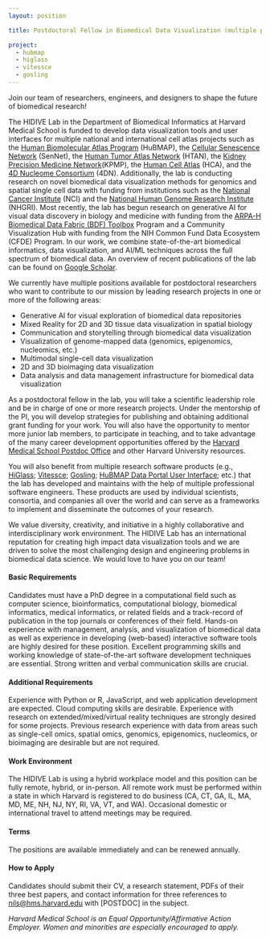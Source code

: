 ```yaml
---
layout: position

title: Postdoctoral Fellow in Biomedical Data Visualization (multiple positions)

project:
  - hubmap
  - higlass
  - vitessce
  - gosling
---
```


Join our team of researchers, engineers, and designers to shape the future of biomedical research! 

The HIDIVE Lab in the Department of Biomedical Informatics at Harvard Medical School is funded to develop data visualization tools and user interfaces for multiple national and international cell atlas projects such as the [Human Biomolecular Atlas Program](https://hubmapconsortium.org) (HuBMAP), the [Cellular Senescence Network](https://sennetconsortium.org) (SenNet), the [Human Tumor Atlas Network](https://humantumoratlas.org) (HTAN), the [Kidney Precision Medicine Network](https://www.kpmp.org/)(KPMP), the [Human Cell Atlas](https://www.humancellatlas.org/) (HCA), and the [4D Nucleome Consortium](https://www.4dnucleome.org/) (4DN). Additionally, the lab is conducting research on novel biomedical data visualization methods for genomics and spatial single cell data with funding from institutions such as the [National Cancer Institute](https://www.cancer.gov/) (NCI) and the [National Human Genome Research Institute](https://www.genome.gov/) (NHGRI). Most recently, the lab has begun research on generative AI for visual data discovery in biology and medicine with funding from the [ARPA-H Biomedical Data Fabric (BDF) Toolbox](https://arpa-h.gov/research-and-funding/programs/arpa-h-bdf-toolbox) Program and a Community Visualization Hub with funding from the NIH Common Fund Data Ecosystem (CFDE) Program. In our work, we combine state-of-the-art biomedical informatics, data visualization, and AI/ML techniques across the full spectrum of biomedical data. An overview of recent publications of the lab can be found on [Google Scholar](https://scholar.google.com/citations?hl=en&user=YEcBVFAAAAAJ&view_op=list_works&sortby=pubdate).

 
We currently have multiple positions available for postdoctoral researchers who want to contribute to our mission by leading research projects in one or more of the following areas:

- Generative AI for visual exploration of biomedical data repositories
- Mixed Reality for 2D and 3D tissue data visualization in spatial biology
- Communication and storytelling through biomedical data visualization
- Visualization of genome-mapped data (genomics, epigenomics, nucleomics, etc.)
- Multimodal single-cell data visualization
- 2D and 3D bioimaging data visualization
- Data analysis and data management infrastructure for biomedical data visualization

As a postdoctoral fellow in the lab, you will take a scientific leadership role and be in charge of one or more research projects. Under the mentorship of the PI, you will develop strategies for publishing and obtaining additional grant funding for your work.
You will also have the opportunity to mentor more junior lab members, to participate in teaching, and to take advantage of the many career development opportunities offered by the [Harvard Medical School Postdoc Office](https://postdoc.hms.harvard.edu) and other Harvard University resources.

You will also benefit from multiple research software products (e.g., [HiGlass](http://higlass.io); [Vitessce](http://vitessce.io); [Gosling](http://gosling-lang.org); [HuBMAP Data Portal User Interface](https://portal.hubmapconsortium.org); etc.) that the lab has developed and maintains with the help of multiple professional software engineers. These products are used by individual scientists, consortia, and companies all over the world and can serve as a frameworks to implement and disseminate the outcomes of your research.

We value diversity, creativity, and initiative in a highly collaborative and interdisciplinary work environment. The HIDIVE Lab has an international reputation for creating high impact data visualization tools and we are driven to solve the most challenging design and engineering problems in biomedical data science. We would love to have you on our team!

#### Basic Requirements
Candidates must have a PhD degree in a computational field such as computer science, bioinformatics, computational biology, biomedical informatics, medical informatics, or related fields and a track-record of publication in the top journals or conferences of their field. Hands-on experience with management, analysis, and visualization of biomedical data as well as experience in developing (web-based) interactive software tools are highly desired for these position. Excellent programming skills and working knowledge of state-of-the-art software development techniques are essential. Strong written and verbal communication skills are crucial.

#### Additional Requirements
Experience with Python or R, JavaScript, and web application development are expected. Cloud computing skills are desirable. Experience with research on extended/mixed/virtual reality techniques are strongly desired for some projects. Previous research experience with data from areas such as single-cell omics, spatial omics, genomics, epigenomics, nucleomics, or bioimaging are desirable but are not required.

#### Work Environment
The HIDIVE Lab is using a hybrid workplace model and this position can be fully remote, hybrid, or in-person. All remote work must be performed within a state in which Harvard is registered to do business (CA, CT, GA, IL, MA, MD, ME, NH, NJ, NY, RI, VA, VT, and WA). Occasional domestic or international travel to attend meetings may be required.

#### Terms
The positions are available immediately and can be renewed annually.

#### How to Apply
Candidates should submit their CV, a research statement, PDFs of their three best papers, and contact information for three references to [nils@hms.harvard.edu](mailto:nils@hms.harvard.edu) with [POSTDOC] in the subject.

*Harvard Medical School is an Equal Opportunity/Affirmative Action Employer. Women and minorities are especially encouraged to apply.*